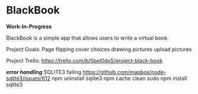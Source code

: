 # BlackBook
****Work-In-Progress****

BlackBook is a simple app that allows users to write a virtual book. 

Project Goals:
Page flipping 
cover choices
drawing pictures 
upload pictures

Project Trello:
https://trello.com/b/0pel0dxS/project-black-book

***error handling***
SQLITE3 failing
https://github.com/mapbox/node-sqlite3/issues/612
npm uninstall sqlite3
npm cache clean
sudo npm install sqlite3